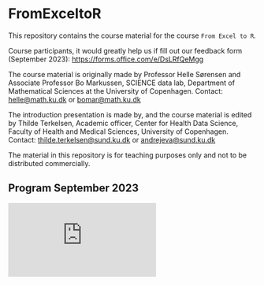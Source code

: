 # FromExceltoR

This repository contains the course material for the course `From Excel to R`.

Course participants, it would greatly help us if fill out our feedback form (September 2023): https://forms.office.com/e/DsLRfQeMgg

The course material is originally made by Professor Helle Sørensen and Associate Professor Bo Markussen, SCIENCE data lab, Department of Mathematical Sciences at the University of Copenhagen.
Contact: helle@math.ku.dk or bomar@math.ku.dk   

The introduction presentation is made by, and the course material is edited by Thilde Terkelsen, Academic officer, Center for Health Data Science, Faculty of Health and Medical Sciences, University of Copenhagen.
Contact: thilde.terkelsen@sund.ku.dk or andrejeva@sund.ku.dk 

The material in this repository is for teaching purposes only and not to be distributed commercially.


## Program September 2023
![image](https://github.com/Center-for-Health-Data-Science/FromExceltoR/blob/March_2023/Program.pdf)
